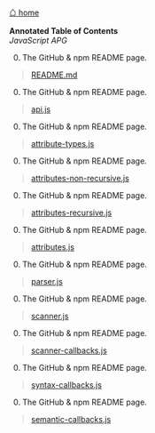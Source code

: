 [<span style="font-size: 150%;font-weight:bold;">&#8962;</span> home](http://coasttocoastresearch.com/)

**Annotated Table of Contents**<br>
*JavaScript APG*

0. The GitHub & npm README page.
> [README.md](./README.html)<br>

0. The GitHub & npm README page.
> [api.js](./api.html)<br>

0. The GitHub & npm README page.
> [attribute-types.js](./attribute-types.html)<br>

0. The GitHub & npm README page.
> [attributes-non-recursive.js](./attributes-non-recursive.html)<br>

0. The GitHub & npm README page.
> [attributes-recursive.js](./attributes-recursive.html)<br>

0. The GitHub & npm README page.
> [attributes.js](./attributes.html)<br>

0. The GitHub & npm README page.
> [parser.js](./parser.html)<br>

0. The GitHub & npm README page.
> [scanner.js](./scanner.html)<br>

0. The GitHub & npm README page.
> [scanner-callbacks.js](./scanner-callbacks.html)<br>

0. The GitHub & npm README page.
> [syntax-callbacks.js](./syntax-callbacks.html)<br>

0. The GitHub & npm README page.
> [semantic-callbacks.js](./semantic-callbacks.html)<br>
